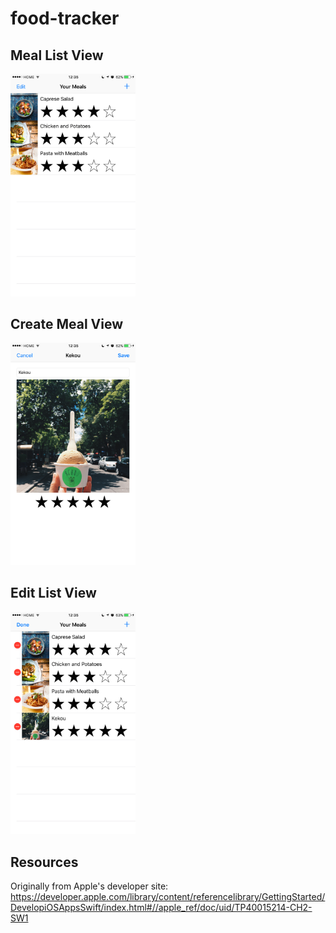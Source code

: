 # food-tracker
## Meal List View
<img width="200" alt="alt text" src="https://github.com/infinitebliss/food-tracker/blob/master/screenshots/1.PNG">

## Create Meal View
<img width="200" alt="alt text" src="https://github.com/infinitebliss/food-tracker/blob/master/screenshots/2.PNG">

## Edit List View
<img width="200" alt="alt text" src="https://github.com/infinitebliss/food-tracker/blob/master/screenshots/3.PNG">

## Resources
Originally from Apple's developer site: https://developer.apple.com/library/content/referencelibrary/GettingStarted/DevelopiOSAppsSwift/index.html#//apple_ref/doc/uid/TP40015214-CH2-SW1
